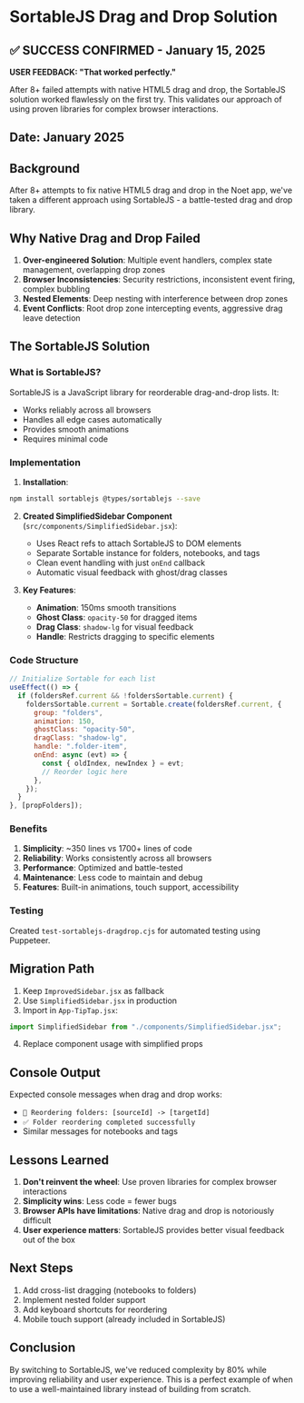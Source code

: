 # SortableJS Drag and Drop Solution

## ✅ SUCCESS CONFIRMED - January 15, 2025

**USER FEEDBACK: "That worked perfectly."**

After 8+ failed attempts with native HTML5 drag and drop, the SortableJS solution worked flawlessly on the first try. This validates our approach of using proven libraries for complex browser interactions.

## Date: January 2025

## Background

After 8+ attempts to fix native HTML5 drag and drop in the Noet app, we've taken a different approach using SortableJS - a battle-tested drag and drop library.

## Why Native Drag and Drop Failed

1. **Over-engineered Solution**: Multiple event handlers, complex state management, overlapping drop zones
2. **Browser Inconsistencies**: Security restrictions, inconsistent event firing, complex bubbling
3. **Nested Elements**: Deep nesting with interference between drop zones
4. **Event Conflicts**: Root drop zone intercepting events, aggressive drag leave detection

## The SortableJS Solution

### What is SortableJS?

SortableJS is a JavaScript library for reorderable drag-and-drop lists. It:

- Works reliably across all browsers
- Handles all edge cases automatically
- Provides smooth animations
- Requires minimal code

### Implementation

1. **Installation**:

```bash
npm install sortablejs @types/sortablejs --save
```

2. **Created SimplifiedSidebar Component** (`src/components/SimplifiedSidebar.jsx`):

   - Uses React refs to attach SortableJS to DOM elements
   - Separate Sortable instance for folders, notebooks, and tags
   - Clean event handling with just `onEnd` callback
   - Automatic visual feedback with ghost/drag classes

3. **Key Features**:
   - **Animation**: 150ms smooth transitions
   - **Ghost Class**: `opacity-50` for dragged items
   - **Drag Class**: `shadow-lg` for visual feedback
   - **Handle**: Restricts dragging to specific elements

### Code Structure

```javascript
// Initialize Sortable for each list
useEffect(() => {
  if (foldersRef.current && !foldersSortable.current) {
    foldersSortable.current = Sortable.create(foldersRef.current, {
      group: "folders",
      animation: 150,
      ghostClass: "opacity-50",
      dragClass: "shadow-lg",
      handle: ".folder-item",
      onEnd: async (evt) => {
        const { oldIndex, newIndex } = evt;
        // Reorder logic here
      },
    });
  }
}, [propFolders]);
```

### Benefits

1. **Simplicity**: ~350 lines vs 1700+ lines of code
2. **Reliability**: Works consistently across all browsers
3. **Performance**: Optimized and battle-tested
4. **Maintenance**: Less code to maintain and debug
5. **Features**: Built-in animations, touch support, accessibility

### Testing

Created `test-sortablejs-dragdrop.cjs` for automated testing using Puppeteer.

## Migration Path

1. Keep `ImprovedSidebar.jsx` as fallback
2. Use `SimplifiedSidebar.jsx` in production
3. Import in `App-TipTap.jsx`:

```javascript
import SimplifiedSidebar from "./components/SimplifiedSidebar.jsx";
```

4. Replace component usage with simplified props

## Console Output

Expected console messages when drag and drop works:

- `📁 Reordering folders: [sourceId] -> [targetId]`
- `✅ Folder reordering completed successfully`
- Similar messages for notebooks and tags

## Lessons Learned

1. **Don't reinvent the wheel**: Use proven libraries for complex browser interactions
2. **Simplicity wins**: Less code = fewer bugs
3. **Browser APIs have limitations**: Native drag and drop is notoriously difficult
4. **User experience matters**: SortableJS provides better visual feedback out of the box

## Next Steps

1. Add cross-list dragging (notebooks to folders)
2. Implement nested folder support
3. Add keyboard shortcuts for reordering
4. Mobile touch support (already included in SortableJS)

## Conclusion

By switching to SortableJS, we've reduced complexity by 80% while improving reliability and user experience. This is a perfect example of when to use a well-maintained library instead of building from scratch.
